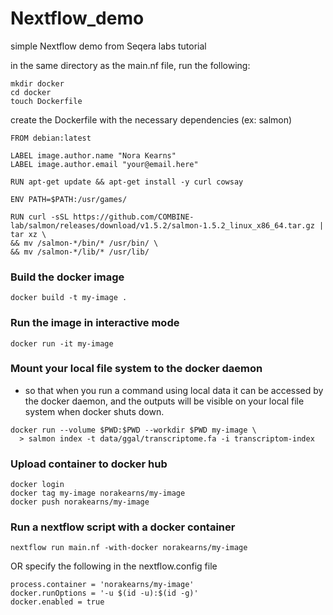 # Nextflow_demo

simple Nextflow demo from Seqera labs tutorial

in the same directory as the main.nf file, run the following:
```
mkdir docker
cd docker
touch Dockerfile
```

create the Dockerfile with the necessary dependencies (ex: salmon)

```
FROM debian:latest

LABEL image.author.name "Nora Kearns"
LABEL image.author.email "your@email.here"

RUN apt-get update && apt-get install -y curl cowsay

ENV PATH=$PATH:/usr/games/

RUN curl -sSL https://github.com/COMBINE-lab/salmon/releases/download/v1.5.2/salmon-1.5.2_linux_x86_64.tar.gz | tar xz \
&& mv /salmon-*/bin/* /usr/bin/ \
&& mv /salmon-*/lib/* /usr/lib/
```

### Build the docker image
```
docker build -t my-image .
```

### Run the image in interactive mode
```
docker run -it my-image
```

### Mount your local file system to the docker daemon
- so that when you run a command using local data it can be accessed by the docker daemon, and the outputs will be visible on your local file system when docker shuts down.

```
docker run --volume $PWD:$PWD --workdir $PWD my-image \
  > salmon index -t data/ggal/transcriptome.fa -i transcriptom-index
```

### Upload container to docker hub
```
docker login
docker tag my-image norakearns/my-image
docker push norakearns/my-image
```

### Run a nextflow script with a docker container
```
nextflow run main.nf -with-docker norakearns/my-image
```

OR specify the following in the nextflow.config file
```
process.container = 'norakearns/my-image'
docker.runOptions = '-u $(id -u):$(id -g)' 
docker.enabled = true
```



